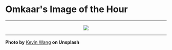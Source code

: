 # Omkaar's Image of the Hour

---

<div align="center">

<a href="https://unsplash.com/photos/a-crowded-street-in-a-city-at-night-sU-6QxzScaQ">
  <img src="https://images.unsplash.com/photo-1752654977065-a9cc9593c0b9?crop=entropy&cs=tinysrgb&fit=max&fm=jpg&ixid=M3w3NjA2Nzh8MHwxfHJhbmRvbXx8fHx8fHx8fDE3NTI5ODQwMDB8&ixlib=rb-4.1.0&q=80&w=1080" style="max-width:100%; height:auto;">
</a>



</div>

---

**Photo by** [Kevin Wang](https://unsplash.com/@kevin_w_) **on Unsplash**
